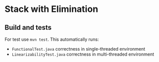 # Stack with Elimination
## Build and tests
For test use `mvn test`. This automatically runs:

* `FunctionalTest.java` correctness in single-threaded environment
* `LinearizabilityTest.java` correctness in multi-threaded environment